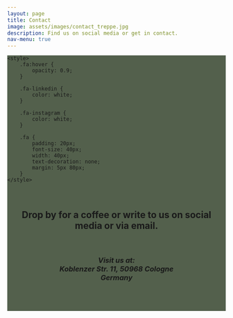 ```yaml
---
layout: page
title: Contact
image: assets/images/contact_treppe.jpg
description: Find us on social media or get in contact.
nav-menu: true
---
```

 <div id="main" class="alt" style="background-color: #192b0fbd">
<head>
	<meta name="viewport" content=
		"width=device-width, initial-scale=1" />
	<link rel="stylesheet" href=
"https://cdnjs.cloudflare.com/ajax/libs/font-awesome/4.7.0/css/font-awesome.min.css" />

	<style>
		.fa:hover {
			opacity: 0.9;
		}

		.fa-linkedin {
			color: white;
		}

		.fa-instagram {
			color: white;
		}

		.fa {
			padding: 20px;
			font-size: 40px;
			width: 40px;
			text-decoration: none;
			margin: 5px 80px;
		}
	</style>
</head>

<body>
	<center>
		<br>
		<h2>Drop by for a coffee or write to us on social media or via email.</h2>
		<br>
		 <address><h3>
			Visit us at:<br>
			Koblenzer Str. 11, 50968 Cologne<br>
			Germany</h3>
			</address> 
		<br>
		<!-- Add font awesome icons -->
		<a href="https://www.linkedin.com/in/mi-steinbach-54968a254" class="fa fa-linkedin"></a>
		<br>
		<a href="https://instagram.com/earth_cut.film" class="fa fa-instagram"></a>
		<br>
  		<a href="mailto:info@earth-cut.de" class="fa fa-envelope"></a>
	</center>
</body>
